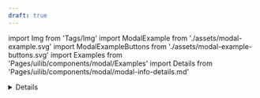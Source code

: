 ```yaml
---
draft: true
---
```


import Img from 'Tags/Img'
import ModalExample from './assets/modal-example.svg'
import ModalExampleButtons from './assets/modal-example-buttons.svg'
import Examples from 'Pages/uilib/components/modal/Examples'
import Details from 'Pages/uilib/components/modal/modal-info-details.md'

<Details />

## Demos

<Examples />
